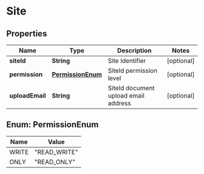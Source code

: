 

# Site


## Properties

| Name | Type | Description | Notes |
|------------ | ------------- | ------------- | -------------|
|**siteId** | **String** | Site Identifier |  [optional] |
|**permission** | [**PermissionEnum**](#PermissionEnum) | SiteId permission level |  [optional] |
|**uploadEmail** | **String** | SiteId document upload email address |  [optional] |



## Enum: PermissionEnum

| Name | Value |
|---- | -----|
| WRITE | &quot;READ_WRITE&quot; |
| ONLY | &quot;READ_ONLY&quot; |



